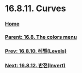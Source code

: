 # 16.8.11. Curves

### [Home](./00-home.md)
### [Parent: 16.8. The colors menu](./16-08-00-the-colors-menu.md)
### [Prev: 16.8.10. 레벨(Levels)](./16-08-10-levels.md)
### [Next: 16.8.12. 반전(Invert)](./16-08-12-invert.md)

